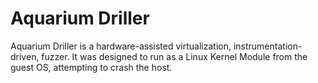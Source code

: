 # Aquarium Driller
Aquarium Driller is a hardware-assisted virtualization, instrumentation-driven, fuzzer. It was designed to run as a Linux Kernel Module from the guest OS, attempting to crash the host.
